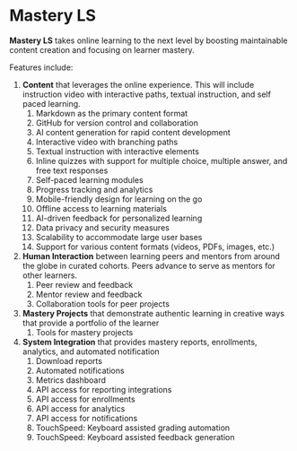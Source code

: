 # Mastery LS

**Mastery LS** takes online learning to the next level by boosting maintainable content creation and focusing on learner mastery.

Features include:

1. **Content** that leverages the online experience. This will include instruction video with interactive paths, textual instruction, and self paced learning.
   1. Markdown as the primary content format
   1. GitHub for version control and collaboration
   1. AI content generation for rapid content development
   1. Interactive video with branching paths
   1. Textual instruction with interactive elements
   1. Inline quizzes with support for multiple choice, multiple answer, and free text responses
   1. Self-paced learning modules
   1. Progress tracking and analytics
   1. Mobile-friendly design for learning on the go
   1. Offline access to learning materials
   1. AI-driven feedback for personalized learning
   1. Data privacy and security measures
   1. Scalability to accommodate large user bases
   1. Support for various content formats (videos, PDFs, images, etc.)
1. **Human Interaction** between learning peers and mentors from around the globe in curated cohorts. Peers advance to serve as mentors for other learners.
   1. Peer review and feedback
   1. Mentor review and feedback
   1. Collaboration tools for peer projects
1. **Mastery Projects** that demonstrate authentic learning in creative ways that provide a portfolio of the learner
   1. Tools for mastery projects
1. **System Integration** that provides mastery reports, enrollments, analytics, and automated notification
   1. Download reports
   1. Automated notifications
   1. Metrics dashboard
   1. API access for reporting integrations
   1. API access for enrollments
   1. API access for analytics
   1. API access for notifications
   1. TouchSpeed: Keyboard assisted grading automation
   1. TouchSpeed: Keyboard assisted feedback generation
